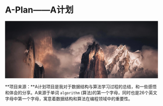 # A-Plan——A计划

![title image](./assets/mountain-high.png "mountain-high")

**项目来源：**A计划项目是我对于数据结构与算法学习过程的总结，和一些感悟和体会的分享。A来源于单词 `algorithm` (算法)的第一个字母，同时也是26个英文字母中第一个字母，寓意着数据结构和算法在编程领域中的重要性。

